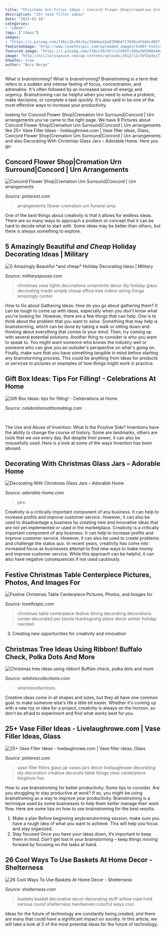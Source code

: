 ```yaml
---
title: "Christmas Urn Filler Ideas ~ Concord Flower Shop|cremation Urn Surround|concord"
description: "25+ vase filler ideas"
date: "2023-01-18"
categories:
- "ideas"
tags: ["ideas"]
images:
- "https://i.pinimg.com/736x/2b/04/ba/2b04ba32a878064717630c4fdd4cd05f.jpg"
featuredImage: "http://www.lovethispic.com/uploaded_images/42667-Festive-Christmas-Table-Centerpiece.jpg"
featured_image: "https://i.pinimg.com/736x/d9/9f/c3/d99fc30ba595508a4845143cf5affd05--jar-fillers-fillers-for-glass-jars.jpg"
image: "http://militaryspouse.com/wp-content/uploads/2012/12/ZVV3w3ojT.jpeg"
ShowToc: true
author: "Nora Berge"
---
```



What is brainstroming?
What is brainstroming? Brainstroming is a term that refers to a sudden and intense feeling of focus, concentration, and adrenaline. It's often followed by an increased sense of energy and urgency. Brainstroming can be helpful when you need to solve a problem, make decisions, or complete a task quickly. It's also said to be one of the most effective ways to increase your productivity.

	

		
looking for Concord Flower Shop|Cremation Urn Surround|Concord | Urn arrangements you've came to the right page. We have 8 Pictures about Concord Flower Shop|Cremation Urn Surround|Concord | Urn arrangements like 25+ Vase Filler Ideas - livelaughrowe.com | Vase filler ideas, Glass, Concord Flower Shop|Cremation Urn Surround|Concord | Urn arrangements and also Decorating With Christmas Glass Jars – Adorable Home. Here you go:
		
    
## Concord Flower Shop|Cremation Urn Surround|Concord | Urn Arrangements

<img loading=lazy src="https://i.pinimg.com/736x/2b/04/ba/2b04ba32a878064717630c4fdd4cd05f.jpg" onerror="this.onerror=null;this.src='https://tse2.mm.bing.net/th?id=OIP.hKgX3E9PK8mgIJ7tioMZSgHaGT&amp;pid=15.1';" alt="Concord Flower Shop|Cremation Urn Surround|Concord | Urn arrangements">

_Source: pinterest.com_

>arrangements flower cremation urn funeral urns. 

	

One of the best things about creativity is that it allows for endless ideas. There are so many ways to approach a problem or concept that it can be hard to decide what to start with. Some ideas may be better than others, but there is always something to explore.

    
## 5 Amazingly Beautiful *and Cheap* Holiday Decorating Ideas | Military

<img loading=lazy src="http://militaryspouse.com/wp-content/uploads/2012/12/ZVV3w3ojT.jpeg" onerror="this.onerror=null;this.src='https://tse1.mm.bing.net/th?id=OIP.XGj-fRP2LmIyvznU47eo6gHaJ3&amp;pid=15.1';" alt="5 Amazingly Beautiful *and cheap* Holiday Decorating Ideas | Military">

_Source: militaryspouse.com_

>christmas vase lights decorations ornaments decor diy holiday glass decorating inside simple cheap office tree indoor string things amazingly center. 

	

How to Go about Gathering Ideas: How do you go about gathering them?
It can be tough to come up with ideas, especially when you don't know what you're looking for. However, there are a few things that can help. One is to think about the problem that you want to solve. Something that may help is brainstorming, which can be done by taking a walk or sitting down and thinking about everything that comes to your mind. Then, try coming up with several potential solutions. Another thing to consider is who you want to speak to. You might want someone who knows the industry well or someone who can give you an outsider's perspective on what's going on. Finally, make sure that you have something tangible in mind before starting any brainstorming process. This could be anything from ideas for products or services to pictures or examples of how things might work in practice.

    
## Gift Box Ideas: Tips For Filling! - Celebrations At Home

<img loading=lazy src="https://celebrationsathomeblog.com/wp-content/uploads/2014/12/gifts-for-the-holiday-006-3.jpg" onerror="this.onerror=null;this.src='https://tse3.mm.bing.net/th?id=OIP.AATYrm5eveyOPz6iSzvHuwHaJN&amp;pid=15.1';" alt="Gift Box Ideas: tips for filling! - Celebrations at Home">

_Source: celebrationsathomeblog.com_

>. 

	

The Use and Abuse of Invention: What Is the Positive Side?
Inventions have the ability to change the course of history. Some are landmarks, others are tools that we use every day. But despite their power, it can also be misusefully used. Here is a look at some of the ways Invention has been abused.

    
## Decorating With Christmas Glass Jars – Adorable Home

<img loading=lazy src="https://adorable-home.com/wp-content/gallery/decorating-with-christmas-glass-jars/decorating-with-christmas-glass-jars-1.jpg" onerror="this.onerror=null;this.src='https://tse1.mm.bing.net/th?id=OIP.ShaDZ5z9NtRByuvX-023DQHaLH&amp;pid=15.1';" alt="Decorating With Christmas Glass Jars – Adorable Home">

_Source: adorable-home.com_

>jars. 

	

Creativity is a critically important component of any business. It can help to increase profits and improve customer service. However, it can also be used to disadvantage a business by creating new and innovative ideas that are not yet implemented or used in the marketplace.
Creativity is a critically important component of any business. It can help to increase profits and improve customer service. However, it can also be used to create problems and challenge the status quo. In recent years, creativity has come into increased focus as businesses attempt to find new ways to make money and improve customer service. While this approach can be helpful, it can also have negative consequences if not used cautiously.

    
## Festive Christmas Table Centerpiece Pictures, Photos, And Images For

<img loading=lazy src="http://www.lovethispic.com/uploaded_images/42667-Festive-Christmas-Table-Centerpiece.jpg" onerror="this.onerror=null;this.src='https://tse4.mm.bing.net/th?id=OIP.QYEvdtE8cXV7tjx6bmzizwAAAA&amp;pid=15.1';" alt="Festive Christmas Table Centerpiece Pictures, Photos, and Images for">

_Source: lovethispic.com_

>christmas table centerpiece festive dining decorating decorations center decorated per tavola thanksgiving piece decor winter holiday navidad. 

	

3. Creating new opportunities for creativity and innovation 

    
## Christmas Tree Ideas Using Ribbon! Buffalo Check, Polka Dots And More

<img loading=lazy src="https://www.wilshirecollections.com/wp-content/uploads/2019/09/Christmas-tree-ideas-using-ribbon-4.jpg" onerror="this.onerror=null;this.src='https://tse4.mm.bing.net/th?id=OIP.f_aiQsxPHLvRD2jLXBRVxQHaJ4&amp;pid=15.1';" alt="Christmas tree ideas using ribbon! Buffalo check, polka dots and more">

_Source: wilshirecollections.com_

>wilshirecollections. 

	

Creative ideas come in all shapes and sizes, but they all have one common goal: to make someone else's life a little bit easier. Whether it's coming up with a new toy or idea for a project, creativity is always on the horizon. so don't be afraid to experiment and find what works best for you.

    
## 25+ Vase Filler Ideas - Livelaughrowe.com | Vase Filler Ideas, Glass

<img loading=lazy src="https://i.pinimg.com/736x/d9/9f/c3/d99fc30ba595508a4845143cf5affd05--jar-fillers-fillers-for-glass-jars.jpg" onerror="this.onerror=null;this.src='https://tse2.mm.bing.net/th?id=OIP.EQS0u3Igpl4Kl77rjWHMtQHaMW&amp;pid=15.1';" alt="25+ Vase Filler Ideas - livelaughrowe.com | Vase filler ideas, Glass">

_Source: pinterest.com_

>vase filler fillers glass jar vases jars decor livelaughrowe decorating diy decoration creative decorate table things clear centerpiece bloglovin fun. 

	

How to use brainstroming for better productivity: Some tips to consider.
Are you struggling to stay productive at work? If so, you might be using brainstroming as a way to improve your productivity. Brainstroming is a technique used by some businesses to help them better manage their work flow. Here are some tips on how to use brainstroming for the best results: 
1) Make a plan 
Before beginning anybrainstorming session, make sure you have a rough idea of what you want to achieve. This will help you focus and stay organized. 
2) Stay focused 
Once you have your ideas down, it’s important to keep them in mind. Don’t get lost in your brainstorming – keep things moving forward by focusing on the tasks at hand.

    
## 26 Cool Ways To Use Baskets At Home Decor - Shelterness

<img loading=lazy src="https://i.shelterness.com/2016/08/19-decorative-round-rope-and-willow-basket-to-hold-various-stuff.jpg" onerror="this.onerror=null;this.src='https://tse2.mm.bing.net/th?id=OIP.kn8qn27s2Gx5Z3H6ourHlwHaHa&amp;pid=15.1';" alt="26 Cool Ways To Use Baskets At Home Decor - Shelterness">

_Source: shelterness.com_

>baskets basket decorative decor decorating stuff willow rope hold various round shelterness handwoven colorful ways cool. 

	

Ideas for the future of technology are constantly being created, and there are many that could have a significant impact on society. In this article, we will take a look at 5 of the most potential ideas for the future of technology.

